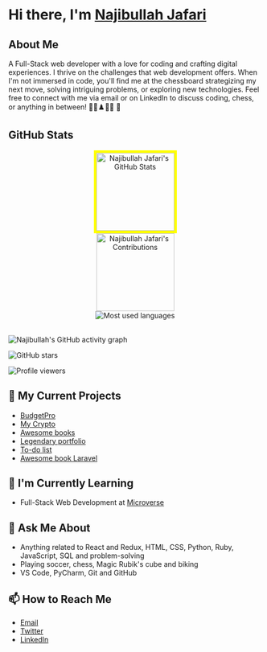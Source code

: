 # Hi there, I'm [Najibullah Jafari]()

## About Me
A Full-Stack web developer with a love for coding and crafting digital experiences. I thrive on the challenges that web development offers. When I'm not immersed in code, you'll find me at the chessboard strategizing my next move, solving intriguing problems, or exploring new technologies. Feel free to connect with me via email or on LinkedIn to discuss coding, chess, or anything in between! 🚴‍♂️♟️👨‍💻 🎈

## GitHub Stats

<div align="center">
  <div style="display: flex; flex-direction: column; align-items: center;">
 <img src="https://github-readme-stats.vercel.app/api?username=najibullahjafari&show_icons=true&hide_border=true&title_color=9900FF&icon_color=1495ff&text_color=0CFFD2&bg_color=0c002e" alt="Najibullah Jafari's GitHub Stats" height="155" style="border: 5px solid yellow;"/>
    <img src="https://github-readme-streak-stats.herokuapp.com?user=najibullahjafari&hide_border=true&ring=f65ee0&sideNums=f65ee0&stroke=1495ff&background=0c002e&sideLabels=0cffd2&dates=1495ff&fire=1495ff&currStreakLabel=0cffd2&currStreakNum=0cffd2&date_format=M%20j%5B%2C%20Y%5D" alt="Najibullah Jafari's Contributions" height="155"/>
    <img src="https://github-readme-stats.vercel.app/api/top-langs/?username=najibullahjafari&bg_color=0c002e&title_color=f65ee0&text_color=0CFFD2&icon_color=1495ff&langs_count=6&layout=compact" alt="Most used languages" style="border: none;">
  </div>
</div>


<br>
 
![Najibullah's GitHub activity graph](https://github-readme-activity-graph.vercel.app/graph?username=najibullahjafari&bg_color=0c002e&color=0CFFD2&line=f65ee0&point=1495ff&area=true&hide_border=true)
<br>


<div align="center">
  
</div>


![GitHub stars](https://img.shields.io/github/stars/najibullahjafari?style=social)

![Profile viewers](https://komarev.com/ghpvc/?username=najibullahjafari&color=green)
<br>
  
## 🔭 My Current Projects

- [BudgetPro](https://github.com/najibullahjafari/BudgetPro)
- [My Crypto](https://64ddfa6f503d267147502fb8--tiny-sfogliatella-1f3791.netlify.app/)
- [Awesome books](https://najibullahjafari.github.io/Awesome-books/)
- [Legendary portfolio](https://tiny-donut-bb9f40.netlify.app/)
- [To-do list](https://64933b42fe735108c7471065--gleaming-rabanadas-7c9e4b.netlify.app/)
- [Awesome book Laravel](https://github.com/najibullahjafari/Awesome_book_laravel)

## 🌱 I'm Currently Learning

- Full-Stack Web Development at [Microverse](https://www.microverse.org/)


## 💬 Ask Me About

- Anything related to React and Redux, HTML, CSS, Python, Ruby, JavaScript, SQL and problem-solving
- Playing soccer, chess, Magic Rubik's cube and biking 
- VS Code, PyCharm, Git and GitHub

## 📫 How to Reach Me

- [Email](najib2020202020@gmail.com)
- [Twitter](https://twitter.com/Najib_Jafari_)
- [LinkedIn](https://www.linkedin.com/in/najibulla-jafari-609852263/)


